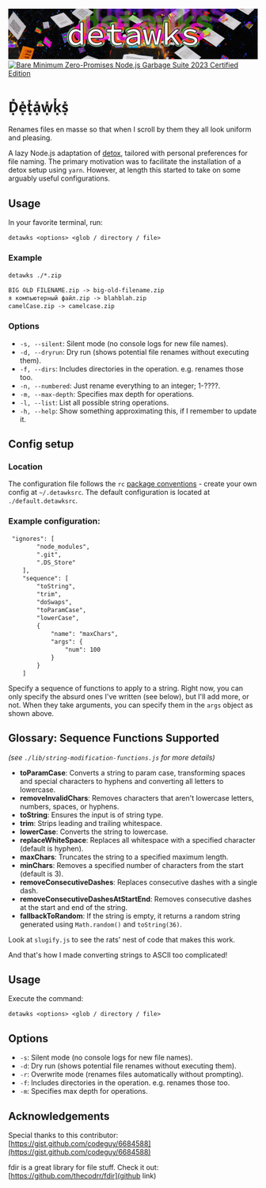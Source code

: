 ![Detawks Logo](./.github/detawks-small.jpg)
[![Bare Minimum Zero-Promises Node.js Garbage Suite 2023 Certified Edition](https://github.com/elliotberry/detawks/actions/workflows/nodejs-tests.yml/badge.svg)](https://github.com/elliotberry/detawks/actions/workflows/nodejs-tests.yml)
# D͓̽e͓̽t͓̽a͓̽w͓̽k͓̽s͓̽
Renames files en masse so that when I scroll by them they all look uniform and pleasing.

A lazy Node.js adaptation of [detox](https://github.com/dharple/detox), tailored with personal preferences for file naming. The primary motivation was to facilitate the installation of a detox setup using `yarn`. However, at length this started to take on some arguably useful configurations.

## Usage
In your favorite terminal, run:
```
detawks <options> <glob / directory / file> 
```

### Example
`detawks ./*.zip`

```
BIG OLD FILENAME.zip -> big-old-filename.zip
я компьютерный файл.zip -> blahblah.zip 
camelCase.zip -> camelcase.zip
``` 
### Options
- `-s, --silent`: Silent mode (no console logs for new file names).
- `-d, --dryrun`: Dry run (shows potential file renames without executing them).
- `-f, --dirs`: Includes directories in the operation. e.g. renames those too.
- `-n, --numbered`: Just rename everything to an integer; 1-????.
- `-m, --max-depth`: Specifies max depth for operations.
- `-l, --list`: List all possible string operations.
- `-h, --help`: Show something approximating this, if I remember to update it.

## Config setup
### Location
The configuration file follows the `rc` [package conventions](https://www.npmjs.com/package/rc) - create your own config at `~/.detawksrc`. The default configuration is located at `./default.detawksrc`.
### Example configuration:
```
 "ignores": [
        "node_modules",
        ".git",
        ".DS_Store"
    ],
    "sequence": [
        "toString",
        "trim",
        "doSwaps",
        "toParamCase",
        "lowerCase",
        {
            "name": "maxChars",
            "args": {
                "num": 100
            }
        }
    ]
```

Specify a sequence of functions to apply to a string. Right now, you can only specify the absurd ones I've written (see below), but I'll add more, or not. When they take arguments, you can specify them in the `args` object as shown above.

## Glossary: Sequence Functions Supported
*(see `./lib/string-modification-functions.js` for more details)*

- **toParamCase**: Converts a string to param case, transforming spaces and special characters to hyphens and converting all letters to lowercase.
- **removeInvalidChars**: Removes characters that aren't lowercase letters, numbers, spaces, or hyphens.
- **toString**: Ensures the input is of string type.
- **trim**: Strips leading and trailing whitespace.
- **lowerCase**: Converts the string to lowercase.
- **replaceWhiteSpace**: Replaces all whitespace with a specified character (default is hyphen).
- **maxChars**: Truncates the string to a specified maximum length.
- **minChars**: Removes a specified number of characters from the start (default is 3).
- **removeConsecutiveDashes**: Replaces consecutive dashes with a single dash.
- **removeConsecutiveDashesAtStartEnd**: Removes consecutive dashes at the start and end of the string.
- **fallbackToRandom**: If the string is empty, it returns a random string generated using `Math.random()` and `toString(36)`.

Look at `slugify.js` to see the rats' nest of code that makes this work.

And that's how I made converting strings to ASCII too complicated!

## Usage

Execute the command:

```
detawks <options> <glob / directory / file> 
```

## Options

- `-s`: Silent mode (no console logs for new file names).
- `-d`: Dry run (shows potential file renames without executing them).
- `-r`: Overwrite mode (renames files automatically without prompting).
- `-f`: Includes directories in the operation. e.g. renames those too.
- `-m`: Specifies max depth for operations.

## Acknowledgements

Special thanks to this contributor: [https://gist.github.com/codeguy/6684588](https://gist.github.com/codeguy/6684588)

fdir is a great library for file stuff. Check it out: [https://github.com/thecodrr/fdir](github link)
